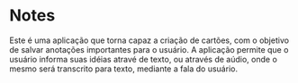 # Notes
Este é uma aplicação que torna capaz a criação de cartões, com o objetivo de salvar anotações importantes para o usuário. A aplicação permite que o usuário informa suas idéias atravé de texto, ou através de aúdio, onde o mesmo será transcrito para texto, mediante a fala do usuário.
